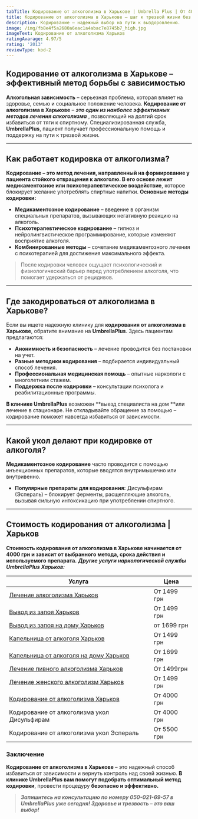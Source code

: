 ```yaml
---
tabTitle: Кодирование от алкоголизма в Харькове | Umbrella Plus | От 4000 грн
title: Кодирование от алкоголизма в Харькове – шаг к трезвой жизни без срывов!
description: Кодирование – надежный выбор на пути к выздоровлению.
image: /img/fb8e4f5a2680a6eac1a4abac7e8745b7_high.jpg
imageText: Кодирование от алкоголизма Харьков
ratingAvarage: 4.97/5
rating: '2013'
reviewType: kod-2
---
```


## Кодирование от алкоголизма в Харькове – эффективный метод борьбы с зависимостью

**Алкогольная зависимость** – серьезная проблема, которая влияет на здоровье, семью и социальное положение человека. **Кодирование от алкоголизма в Харькове** – ***это один из наиболее эффективных методов лечения алкоголизма*** , позволяющий на долгий срок избавиться от тяги к спиртному. Специализированная служба, **UmbrellaPlus**, пациент получает профессиональную помощь и поддержку на пути к трезвой жизни.

***

## Как работает кодировка от алкоголизма?

**Кодирование – это метод лечения, направленный на формирование у пациента стойкого отвращения к алкоголю. В его основе лежит медикаментозное или психотерапевтическое воздействие**, которое блокирует желание употреблять спиртные напитки. **Основные методы кодировки:**

* **Медикаментозное кодирование** – введение в организм специальных препаратов, вызывающих негативную реакцию на алкоголь.
* **Психотерапевтическое кодирование** – гипноз и нейролингвистическое программирование, которые изменяют восприятие алкоголя.
* **Комбинированные методы** – сочетание медикаментозного лечения с психотерапией для достижения максимального эффекта.

> После кодировки человек ощущает психологический и физиологический барьер перед употреблением алкоголя, что помогает удержаться от рецидивов.

***

## Где закодироваться от алкоголизма в Харькове?

Если вы ищете надежную клинику для **кодирования от алкоголизма в Харькове**, обратите внимание на **UmbrellaPlus**. Здесь пациентам предлагаются:

* **Анонимность и безопасность** – лечение проводится без постановки на учет.
* **Разные методики кодирования** – подбирается индивидуальный способ лечения.
* **Профессиональная медицинская помощь** – опытные наркологи с многолетним стажем.
* **Поддержка после кодировки** – консультации психолога и реабилитационные программы.

**В клинике UmbrellaPlus** возможен **выезд специалиста на дом **или лечение в стационаре. Не откладывайте обращение за помощью – кодирование поможет навсегда избавиться от зависимости.

***

## Какой укол делают при кодировке от алкоголя?

**Медикаментозное кодирование** часто проводится с помощью инъекционных препаратов, которые вводятся внутримышечно или внутривенно.

* **Популярные препараты для кодирования:**
  Дисульфирам (Эспераль) – блокирует ферменты, расщепляющие алкоголь, вызывая сильную интоксикацию при употреблении спиртного.

***

## Стоимость кодирования от алкоголизма | Харьков

**Стоимость кодирования от алкоголизма в Харькове начинается от 4000 грн и зависит от выбранного метода, срока действия и используемого препарата.**
***Другие услуги наркологической службы UmbrellaPlus Харьков:***

| Услуга                                                                                                                | Цена        |
| --------------------------------------------------------------------------------------------------------------------- | ----------- |
| [Лечение алкоголизма Харьков](https://umbrella-plus.com.ua/kharkiv/lechenie-alkogolizma-kharkiv/)                     | От 1499 грн |
| [Вывод из запоя Харьков](https://umbrella-plus.com.ua/kharkiv/vivod-iz-zapoia-kharkiv/)                               | От 1499 грн |
| [Вывод из запоя на дому Харьков](https://umbrella-plus.com.ua/kharkiv/vivod-iz-zapoia-na-domy-kharkiv/)               | от 1699 грн |
| [Капельница от алкоголя Харьков](https://umbrella-plus.com.ua/kharkiv/kapelnica_ot_alkogola_kharkiv/)                 | От 1499 грн |
| [Капельница от алкоголя на дому Харьков](https://umbrella-plus.com.ua/kharkiv/kapelnica_ot_alkogola_na_domy_kharkiv/) | От 1699 грн |
| [Лечение пивного алкоголизма Харьков](https://umbrella-plus.com.ua/kharkiv/lechenie-pivnogo-alkogolizma-kharkiv/)     | От 1499грн  |
| [Лечение женского алкоголизм Харьков](https://umbrella-plus.com.ua/kharkiv/lechenie-jenskogo-alkogolizma-kharkiv/)    | От 1499 грн |
| [Кодирование от алкоголизма Харьков](https://umbrella-plus.com.ua/kharkiv/kodirovka_ot_alkogolizma_kharkiv/)          | От 4000 грн |
| Кодирование от алкоголизма укол Дисульфирам                                                                           | От 4000 грн |
| Кодирование от алкоголизма укол Эспераль                                                                              | От 5500 грн |

### Заключение

**Кодирование от алкоголизма в Харькове** – это надежный способ избавиться от зависимости и вернуть контроль над своей жизнью. **В клинике UmbrellaPlus вам помогут подобрать оптимальный метод кодировки**, провести процедуру **безопасно и эффективно.**

> ***Запишитесь на консультацию по номеру 050-021-69-57 в UmbrellaPlus уже сегодня!
> Здоровье и трезвость – это ваш выбор!***
